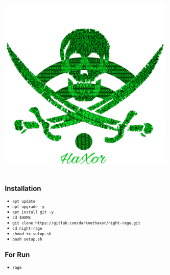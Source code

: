 <p align="center"> <a href="#"><img title="HAXOR" src="https://raw.githubusercontent.com/shariat1/dako-to-sahi/master/PicsArt_05-07-11.14.06.png?token=AKJCAT75HWCPRGL237W5EDS6WOV4K"> </a> </p> <br>

## Installation

* `apt update`
* `apt upgrade -y`
* `apt install git -y`
* `cd $HOME`
* `git clone https://gitlab.com/darknethaxor/night-rage.git`
* `cd night-rage`
* `chmod +x setup.sh`
* `bash setup.sh`

## For Run

* `rage`
